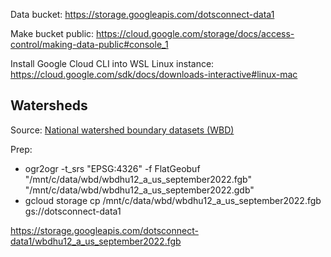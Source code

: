 Data bucket: 
https://storage.googleapis.com/dotsconnect-data1

Make bucket public:
https://cloud.google.com/storage/docs/access-control/making-data-public#console_1

Install Google Cloud CLI into WSL Linux instance:
https://cloud.google.com/sdk/docs/downloads-interactive#linux-mac

## Watersheds

Source: [National watershed boundary datasets (WBD)](https://nrcs.app.box.com/v/huc/folder/39290322977)

Prep:
* ogr2ogr -t_srs "EPSG:4326" -f FlatGeobuf "/mnt/c/data/wbd/wbdhu12_a_us_september2022.fgb" "/mnt/c/data/wbd/wbdhu12_a_us_september2022.gdb"
* gcloud storage cp /mnt/c/data/wbd/wbdhu12_a_us_september2022.fgb gs://dotsconnect-data1

https://storage.googleapis.com/dotsconnect-data1/wbdhu12_a_us_september2022.fgb
